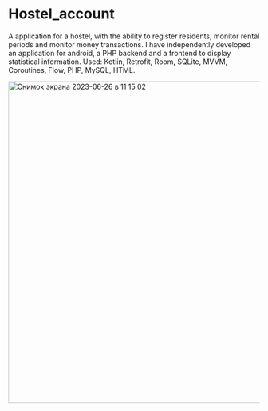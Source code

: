 # Hostel_account

A application for a hostel, with the ability to register residents,
monitor rental periods and monitor money transactions.
I have independently developed an application for android, a PHP backend and a frontend to display statistical information.
Used: Kotlin, Retrofi t, Room, SQLite, MVVM, Coroutines, Flow, PHP, MySQL, HTML.


<img width="644" alt="Снимок экрана 2023-06-26 в 11 15 02" src="https://github.com/levice1/Hostel_account/assets/124053072/d3d4298e-55b9-4beb-bd3b-19d3f7ebae5a">
